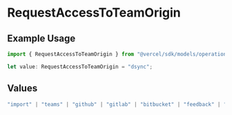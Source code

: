 # RequestAccessToTeamOrigin

## Example Usage

```typescript
import { RequestAccessToTeamOrigin } from "@vercel/sdk/models/operations/requestaccesstoteam.js";

let value: RequestAccessToTeamOrigin = "dsync";
```

## Values

```typescript
"import" | "teams" | "github" | "gitlab" | "bitbucket" | "feedback" | "organization-teams" | "mail" | "link" | "saml" | "dsync"
```
